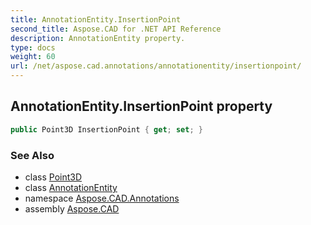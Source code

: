 ```yaml
---
title: AnnotationEntity.InsertionPoint
second_title: Aspose.CAD for .NET API Reference
description: AnnotationEntity property. 
type: docs
weight: 60
url: /net/aspose.cad.annotations/annotationentity/insertionpoint/
---
```

## AnnotationEntity.InsertionPoint property

```csharp
public Point3D InsertionPoint { get; set; }
```

### See Also

* class [Point3D](../../../aspose.cad.primitives/point3d/)
* class [AnnotationEntity](../)
* namespace [Aspose.CAD.Annotations](../../../aspose.cad.annotations/)
* assembly [Aspose.CAD](../../../)


